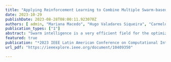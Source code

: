 ```yaml
---
title: "Applying Reinforcement Learning to Combine Multiple Swarm-based Algorithms"
date: 2023-10-29
publishDate: 2023-08-28T08:00:11.923070Z
authors: [ admin, "Mariana Macedo", "Hugo Valadares Siqueira", "Carmelo J. A. Bastos-Filho" ]
publication_types: ["1"]
abstract: "Swarm intelligence is a very efficient field for the optimization of high-dimensional functions. Nevertheless, choosing the best swarm-based algorithm is still challenging because it requires expertise in the field. Here, we propose to use reinforcement learning to dynamically select the swarm-based techniques to solve a benchmark function based on the current simulation state. First, we created a swarm capable of modifying its metaphor over iteration. Next, we created a reinforcement learning environment to solve benchmark functions. Then, we trained Proximal Policy Optimization to select the well-suited metaheuristic (GWO, GPSO or LPSO) to solve Rastrigin and F3 based on the information retrieved from the simulation. Our proposal reached competitive results in all simulated scenarios. Moreover, we found that the use of GPSO is consistently more efficient at the middle of the convergence and that using GWO is more efficient than using the other selected algorithms at the beginning of the convergence. Future works will bring us more robustness in combining swarm-based techniques while decreasing the computational cost. Thus, we show that reinforcement learning has the potential to overcome the effort of choosing the well-suited metaheuristic for a specific problem."
featured: true
publication: "*2023 IEEE Latin American Conference on Computational Intelligence (LA-CCI)*"
url_pdf: "https://ieeexplore.ieee.org/document/10409350"

---
```


